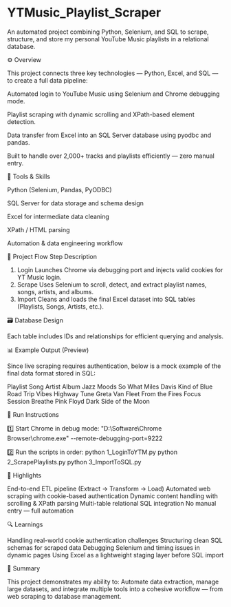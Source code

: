 # YTMusic_Playlist_Scraper
An automated project combining Python, Selenium, and SQL to scrape, structure, and store my personal YouTube Music playlists in a relational database.

⚙️ Overview

This project connects three key technologies — Python, Excel, and SQL — to create a full data pipeline:

Automated login to YouTube Music using Selenium and Chrome debugging mode.

Playlist scraping with dynamic scrolling and XPath-based element detection.

Data transfer from Excel into an SQL Server database using pyodbc and pandas.

Built to handle over 2,000+ tracks and playlists efficiently — zero manual entry.

🧰 Tools & Skills

Python (Selenium, Pandas, PyODBC)

SQL Server for data storage and schema design

Excel for intermediate data cleaning

XPath / HTML parsing

Automation & data engineering workflow

🧩 Project Flow
Step	Description
1. Login	Launches Chrome via debugging port and injects valid cookies for YT Music login.
2. Scrape	Uses Selenium to scroll, detect, and extract playlist names, songs, artists, and albums.
3. Import	Cleans and loads the final Excel dataset into SQL tables (Playlists, Songs, Artists, etc.).

🗃️ Database Design

Each table includes IDs and relationships for efficient querying and analysis.

📊 Example Output (Preview)

Since live scraping requires authentication, below is a mock example of the final data format stored in SQL:

Playlist	Song	Artist	Album
Jazz Moods	So What	Miles Davis	Kind of Blue
Road Trip Vibes	Highway Tune	Greta Van Fleet	From the Fires
Focus Session	Breathe	Pink Floyd	Dark Side of the Moon

🚀 Run Instructions

1️⃣ Start Chrome in debug mode:
"D:\Software\Chrome Browser\chrome.exe" --remote-debugging-port=9222

2️⃣ Run the scripts in order:
python 1_LoginToYTM.py
python 2_ScrapePlaylists.py
python 3_ImportToSQL.py

🧠 Highlights

End-to-end ETL pipeline (Extract → Transform → Load)
Automated web scraping with cookie-based authentication
Dynamic content handling with scrolling & XPath parsing
Multi-table relational SQL integration
No manual entry — full automation

🔍 Learnings

Handling real-world cookie authentication challenges
Structuring clean SQL schemas for scraped data
Debugging Selenium and timing issues in dynamic pages
Using Excel as a lightweight staging layer before SQL import

💬 Summary

This project demonstrates my ability to:
Automate data extraction, manage large datasets, and integrate multiple tools into a cohesive workflow — from web scraping to database management.

